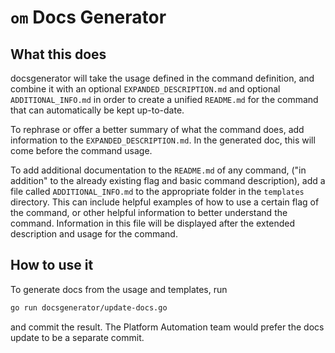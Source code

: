 # `om` Docs Generator

## What this does

docsgenerator will take the usage defined in the command definition,
and combine it with an optional 
`EXPANDED_DESCRIPTION.md` and optional `ADDITIONAL_INFO.md` 
in order to create a unified `README.md` for the command
that can automatically be kept up-to-date.

To rephrase or offer a better summary of what the command does,
add information to the `EXPANDED_DESCRIPTION.md`.
In the generated doc, this will come before the command usage.

To add additional documentation to the `README.md` of any command, 
("in addition" to the already existing flag 
and basic command description),
add a file called `ADDITIONAL_INFO.md`
to the appropriate folder in the `templates` directory.
This can include helpful examples of 
how to use a certain flag of the command,
or other helpful information to better understand the command.
Information in this file will be displayed
after the extended description and usage for the command.

## How to use it

To generate docs from the usage and templates, run
```bash
go run docsgenerator/update-docs.go
```
and commit the result. 
The Platform Automation team would prefer 
the docs update to be a separate commit.